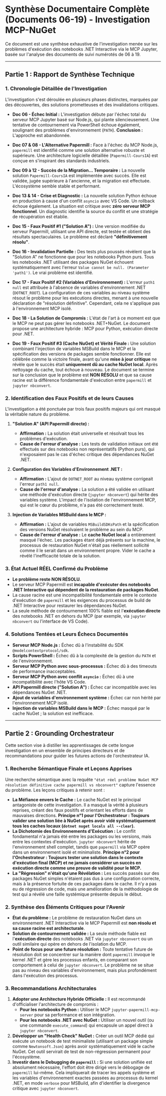 # Synthèse Documentaire Complète (Documents 06-19) - Investigation MCP-NuGet

Ce document est une synthèse exhaustive de l'investigation menée sur les problèmes d'exécution des notebooks .NET Interactive via le MCP Jupyter, basée sur l'analyse des documents de suivi numérotés de 06 à 19.

---

## Partie 1 : Rapport de Synthèse Technique

### 1. Chronologie Détaillée de l'Investigation

L'investigation s'est déroulée en plusieurs phases distinctes, marquées par des découvertes, des solutions prometteuses et des invalidations critiques.

- **Doc 06 - Échec Initial :** L'investigation débute par l'échec total du serveur MCP Jupyter basé sur Node.js, qui plante silencieusement. Une tentative de contournement via PowerShell échoue également, soulignant des problèmes d'environnement (`PATH`). **Conclusion :** L'approche est abandonnée.

- **Doc 07 & 08 - L'Alternative Papermill :** Face à l'échec du MCP Node.js, `papermill` est identifié comme une solution alternative robuste et supérieure. Une architecture logicielle détaillée (`Papermill-CoursIA`) est conçue en s'inspirant des standards industriels.

- **Doc 09 à 12 - Succès de la Migration... Temporaire :** La nouvelle solution `Papermill-CoursIA` est implémentée avec succès. Elle est validée, jugée supérieure à l'ancienne, et la migration est effectuée. L'écosystème semble stable et performant.

- **Doc 13 & 14 - Crise et Diagnostic :** La nouvelle solution Python échoue en production à cause d'un conflit `asyncio` avec VS Code. Un rollback échoue également. La situation est critique avec **zéro serveur MCP fonctionnel**. Un diagnostic identifie la source du conflit et une stratégie de récupération est établie.

- **Doc 15 - Faux Positif #1 ("Solution A") :** Une version modifiée du serveur Papermill, utilisant une API directe, est testée et obtient des résultats spectaculaires. Le problème est déclaré **"définitivement résolu"**.

- **Doc 16 - Invalidation Partielle :** Des tests plus poussés révèlent que la "Solution A" ne fonctionne que pour les notebooks Python purs. Tous les notebooks .NET utilisant des packages NuGet échouent systématiquement avec l'erreur `Value cannot be null. (Parameter 'path1')`. Le vrai problème est identifié.

- **Doc 17 - Faux Positif #2 (Variables d'Environnement) :** L'erreur `path1 null` est attribuée à l'absence de variables d'environnement .NET (`DOTNET_ROOT`). La configuration de ces variables au niveau système résout le problème pour les exécutions directes, menant à une nouvelle déclaration de "résolution définitive". Cependant, cela ne s'applique pas à l'environnement MCP isolé.

- **Doc 18 - La Solution de Compromis :** L'état de l'art à ce moment est que le MCP ne peut pas gérer les notebooks .NET+NuGet. Le document propose une architecture hybride : MCP pour Python, exécution directe pour .NET.

- **Doc 19 - Faux Positif #3 (Cache NuGet) et Vérité Finale :** Une solution combinant l'injection de variables MSBuild dans le MCP et la spécification des versions de packages semble fonctionner. Elle est célébrée comme la victoire finale, avant qu'une **mise à jour critique** ne révèle que le succès était **uniquement dû au cache NuGet local**. Après nettoyage du cache, tout échoue à nouveau. Le document se termine sur la conclusion que le problème est **NON RÉSOLU** et que sa cause racine est la différence fondamentale d'exécution entre `papermill` et `jupyter nbconvert`.

### 2. Identification des Faux Positifs et de leurs Causes

L'investigation a été ponctuée par trois faux positifs majeurs qui ont masqué la véritable nature du problème.

1.  **"Solution A" (API Papermill directe) :**
    *   **Affirmation :** La solution était universelle et résolvait tous les problèmes d'exécution.
    *   **Cause de l'erreur d'analyse :** Les tests de validation initiaux ont été effectués sur des notebooks non représentatifs (Python purs), qui n'exposaient pas le cas d'échec critique des dépendances NuGet .NET.

2.  **Configuration des Variables d'Environnement .NET :**
    *   **Affirmation :** L'ajout de `DOTNET_ROOT` au niveau système corrigeait l'erreur `path1 null`.
    *   **Cause de l'erreur d'analyse :** La solution a été validée en utilisant une méthode d'exécution directe (`jupyter nbconvert`) qui hérite des variables système. L'impact de l'isolation de l'environnement MCP, qui est le cœur du problème, n'a pas été correctement testé.

3.  **Injection de Variables MSBuild dans le MCP :**
    *   **Affirmation :** L'ajout de variables `MSBuildSDKsPath` et la spécification des versions NuGet résolvaient le problème au sein du MCP.
    *   **Cause de l'erreur d'analyse :** Le **cache NuGet local** a entièrement masqué l'échec. Les packages étant déjà présents sur la machine, le processus de restauration NuGet n'était pas réellement sollicité comme il le serait dans un environnement propre. Vider le cache a révélé l'inefficacité totale de la solution.

### 3. État Actuel RÉEL Confirmé du Problème

- **Le problème reste NON RÉSOLU.**
- Le serveur MCP Papermill est **incapable d'exécuter des notebooks .NET Interactive qui dépendent de la restauration de packages NuGet**.
- La cause racine est une incompatibilité fondamentale entre le contexte d'exécution de `papermill` et les exigences du processus de build de .NET Interactive pour restaurer les dépendances NuGet.
- La seule méthode de contournement 100% fiable est l'**exécution directe** des notebooks .NET en dehors du MCP (par exemple, via `jupyter nbconvert` ou l'interface de VS Code).

### 4. Solutions Tentées et Leurs Échecs Documentés

- **Serveur MCP Node.js :** Échec dû à l'instabilité du SDK `@modelcontextprotocol/sdk`.
- **Scripts PowerShell :** Échec dû à la complexité de la gestion du `PATH` et de l'environnement.
- **Serveur MCP Python avec sous-processus :** Échec dû à des timeouts de performance inacceptables.
- **Serveur MCP Python avec conflit `asyncio` :** Échec dû à une incompatibilité avec l'hôte VS Code.
- **API Papermill directe ("Solution A") :** Échec car incompatible avec les dépendances NuGet .NET.
- **Ajout de variables d'environnement système :** Échec car non hérité par l'environnement MCP isolé.
- **Injection de variables MSBuild dans le MCP :** Échec masqué par le cache NuGet ; la solution est inefficace.

---

## Partie 2 : Grounding Orchestrateur

Cette section vise à distiller les apprentissages de cette longue investigation en un ensemble de principes directeurs et de recommandations pour guider les futures actions de l'orchestrateur IA.

### 1. Recherche Sémantique Finale et Leçons Apprises

Une recherche sémantique avec la requête `"état réel problème NuGet MCP résolution définitive cache papermill vs nbconvert"` capture l'essence du problème. Les leçons critiques à retenir sont :

-   **La Méfiance envers le Cache :** Le cache NuGet est le principal antagoniste de cette investigation. Il a masqué la vérité à plusieurs reprises, créant des faux positifs et orientant les efforts dans de mauvaises directions. **Principe n°1 pour l'Orchestrateur : Toujours valider une solution liée à NuGet après avoir vidé systématiquement tous les caches locaux (`dotnet nuget locals all --clear`).**
-   **La Dichotomie des Environnements d'Exécution :** Le conflit fondamental n'a jamais été entre les packages ou les versions, mais entre les contextes d'exécution. `jupyter nbconvert` hérite de l'environnement shell complet, tandis que `papermill` via MCP opère dans un environnement isolé et minimaliste. **Principe n°2 pour l'Orchestrateur : Toujours tester une solution dans le contexte d'exécution final (MCP) et ne jamais considérer un succès en exécution directe comme une preuve de validité pour le MCP.**
-   **La "Régression" n'était qu'une Révélation :** Les succès passés sur des packages NuGet simples n'étaient pas dus à une configuration correcte, mais à la présence fortuite de ces packages dans le cache. Il n'y a pas eu de régression de code, mais une amélioration de la méthodologie de test qui a révélé une faille systémique présente depuis le début.

### 2. Synthèse des Éléments Critiques pour l'Avenir

-   **État du problème :** Le problème de restauration NuGet dans un environnement .NET Interactive via le MCP Papermill est **non résolu et sa cause racine est architecturale**.
-   **Solution de contournement validée :** La seule méthode fiable est l'**exécution directe** des notebooks .NET via `jupyter nbconvert` ou un outil similaire qui opère en dehors de l'isolation du MCP.
-   **Point de focus pour une future résolution :** Toute tentative future de résolution doit se concentrer sur la manière dont `papermill` invoque le kernel .NET et gère les processus enfants, en comparant son comportement à celui de `jupyter nbconvert`. Le problème ne se situe pas au niveau des variables d'environnement, mais plus profondément dans l'exécution des processus.

### 3. Recommandations Architecturales

1.  **Adopter une Architecture Hybride Officielle :** Il est recommandé d'officialiser l'architecture de compromis :
    *   **Pour les notebooks Python :** Utiliser le MCP `jupyter-papermill-mcp-server` pour sa performance et son intégration.
    *   **Pour les notebooks .NET avec NuGet :** Utiliser un nouvel outil (ou une commande `execute_command`) qui encapsule un appel direct à `jupyter nbconvert`.
2.  **Développer un "Health Check" NuGet :** Créer un outil MCP dédié qui exécute un notebook de test minimaliste (utilisant un package simple comme `Newtonsoft.Json`) après avoir systématiquement vidé le cache NuGet. Cet outil servirait de test de non-régression permanent pour l'écosystème.
3.  **Investir dans le Debugging de `papermill` :** Si une solution unifiée est absolument nécessaire, l'effort doit être dirigé vers le débogage de `papermill` lui-même. Cela impliquerait de tracer les appels système et les variables d'environnement exactes passées au processus du kernel .NET, en mode `verbose` pour MSBuild, afin d'identifier la divergence critique avec `jupyter nbconvert`.